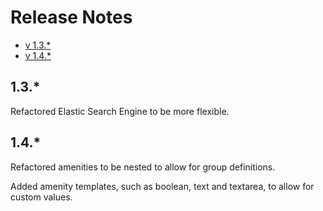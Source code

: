 # Release Notes

- [v 1.3.*](#v-1.3)
- [v 1.4.*](#v-1.4)

<a name="v-1.3"></a>
## 1.3.*

Refactored Elastic Search Engine to be more flexible.

<a name="v-1.4"></a>
## 1.4.*

Refactored amenities to be nested to allow for group definitions. 

Added amenity templates, such as boolean, text and textarea, to allow for custom values.